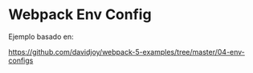 
# Webpack Env Config

Ejemplo basado en:

https://github.com/davidjoy/webpack-5-examples/tree/master/04-env-configs
